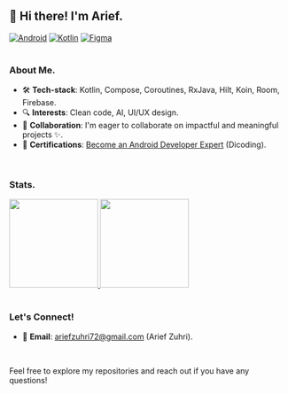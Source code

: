 ## 👋 Hi there! I'm Arief.
[![Android](https://img.shields.io/badge/Android-2AB16A?style=for-the-badge&logo=android&logoColor=white)](#)
[![Kotlin](https://img.shields.io/badge/Kotlin-7F52FF?style=for-the-badge&logo=kotlin&logoColor=white)](#)
[![Figma](https://img.shields.io/badge/Figma-D65D4F?style=for-the-badge&logo=figma&logoColor=white)](#)
</br></br>

### About Me.
- 🛠️ **Tech-stack**: Kotlin, Compose, Coroutines, RxJava, Hilt, Koin, Room, Firebase.
- 🔍 **Interests**: Clean code, AI, UI/UX design.
- 🧪 **Collaboration**: I'm eager to collaborate on impactful and meaningful projects ✨.
- 📜 **Certifications**: [Become an Android Developer Expert](https://www.dicoding.com/certificates/MEPJLJ94WZ3V) (Dicoding).
</br>

### Stats.
[
<img height="160em" src="https://github-readme-stats.vercel.app/api?username=ariefzuhri&custom_title=GitHub%20Stats&include_all_commits=true&count_private=true&show_icons=true&rank_icon=github" />
<img height="160em" src="https://github-readme-stats.vercel.app/api/top-langs/?username=ariefzuhri&layout=compact" />
](#)
</br></br>

### Let's Connect!
- 📧 **Email**: [ariefzuhri72@gmail.com](mailto:ariefzuhri72@gmail.com) (Arief Zuhri).
</br>

Feel free to explore my repositories and reach out if you have any questions!
